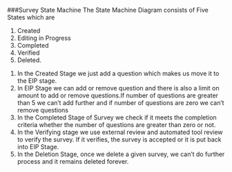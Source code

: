 ###Survey State Machine
The State Machine Diagram consists of Five States which are
1. Created
2. Editing in Progress
3. Completed
4. Verified
5. Deleted.
1)	In the Created Stage we just add a question which makes us move it to the EIP stage.
2)	 In EIP Stage we can add or remove question and there is also a limit on amount to add or remove questions.If number of questions are greater than 5 we can’t add further and if number of questions are zero we can’t remove questions
3)	In the Completed Stage of Survey we check if it meets the completion criteria whether the number of questions are greater than zero or not.
4)	In the Verifying stage we use external review and automated tool review to verify the survey. If it verifies, the survey is accepted or it is put back into EIP Stage.
5)	In the Deletion Stage, once we delete a given survey, we can’t do further process and it remains deleted forever.
